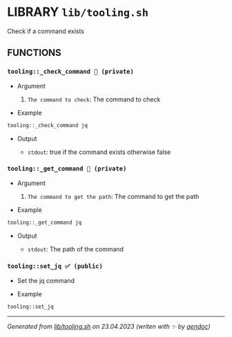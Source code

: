 # LIBRARY `lib/tooling.sh`

Check if a command exists

## FUNCTIONS

### `tooling::_check_command 🚫 (private)`

* Argument

  1. `The command to check`: The command to check

* Example

```bash
tooling::_check_command jq
```

* Output

  * `stdout`: true if the command exists otherwise false

### `tooling::_get_command 🚫 (private)`

* Argument

  1. `The command to get the path`: The command to get the path

* Example

```bash
tooling::_get_command jq
```

* Output

  * `stdout`: The path of the command

### `tooling::set_jq ✅ (public)`

* Set the jq command

* Example

```bash
tooling::set_jq
```

---------------------------------------
*Generated from [lib/tooling.sh](../../lib/tooling.sh) on 23.04.2023         (writen with ✨ by [gendoc](../../lib/ext/gendoc.sh))*
